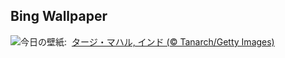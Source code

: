 ## Bing Wallpaper
![](https://www.bing.com/th?id=OHR.TajMahalReflection_JA-JP3640388334_UHD.jpg&w=1000)今日の壁紙: &nbsp;[タージ・マハル, インド (© Tanarch/Getty Images)](https://www.bing.com/th?id=OHR.TajMahalReflection_JA-JP3640388334_UHD.jpg)
<br><br/>
